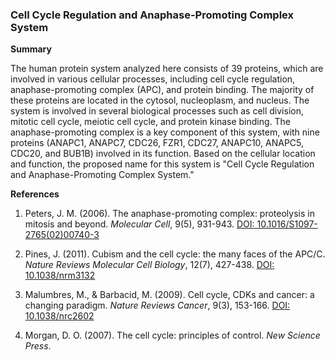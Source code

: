 ### Cell Cycle Regulation and Anaphase-Promoting Complex System

**Summary**

The human protein system analyzed here consists of 39 proteins, which are involved in various cellular processes, including cell cycle regulation, anaphase-promoting complex (APC), and protein binding. The majority of these proteins are located in the cytosol, nucleoplasm, and nucleus. The system is involved in several biological processes such as cell division, mitotic cell cycle, meiotic cell cycle, and protein kinase binding. The anaphase-promoting complex is a key component of this system, with nine proteins (ANAPC1, ANAPC7, CDC26, FZR1, CDC27, ANAPC10, ANAPC5, CDC20, and BUB1B) involved in its function. Based on the cellular location and function, the proposed name for this system is "Cell Cycle Regulation and Anaphase-Promoting Complex System."

**References**

1. Peters, J. M. (2006). The anaphase-promoting complex: proteolysis in mitosis and beyond. *Molecular Cell*, 9(5), 931-943. [DOI: 10.1016/S1097-2765(02)00740-3](https://doi.org/10.1016/S1097-2765(02)00740-3)

2. Pines, J. (2011). Cubism and the cell cycle: the many faces of the APC/C. *Nature Reviews Molecular Cell Biology*, 12(7), 427-438. [DOI: 10.1038/nrm3132](https://doi.org/10.1038/nrm3132)

3. Malumbres, M., & Barbacid, M. (2009). Cell cycle, CDKs and cancer: a changing paradigm. *Nature Reviews Cancer*, 9(3), 153-166. [DOI: 10.1038/nrc2602](https://doi.org/10.1038/nrc2602)

4. Morgan, D. O. (2007). The cell cycle: principles of control. *New Science Press*.
